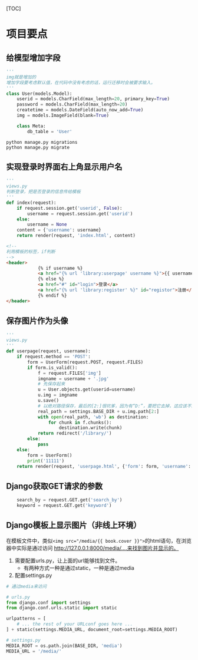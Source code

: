 [TOC]

# 项目要点

## 给模型增加字段

```python
'''
img就是增加的
增加字段要考虑默认值，在代码中没有考虑的话，运行迁移时会被要求输入。
'''
class User(models.Model):
    userid = models.CharField(max_length=20, primary_key=True)
    password = models.CharField(max_length=20)
    createtime = models.DateField(auto_now_add=True)
    img = models.ImageField(blank=True)

    class Meta:
        db_table = 'User'
```

```shell
python manage.py migrations
python manage.py migrate
```



## 实现登录时界面右上角显示用户名

```python
'''
views.py
判断登录，把是否登录的信息传给模板
'''
def index(request):
    if request.session.get('userid', False):
        username = request.session.get('userid')
    else:
        username = None
    content = {'username': username}
    return render(request, 'index.html', content)
```

```html
<!--
利用模板的标签，if判断
-->
<header>
			{% if username %}
			<a href="{% url 'library:userpage' username %}">{{ username }}</a>
			{% else %}
			<a href="#" id="login">登录</a>
			<a href="{% url 'library:register' %}" id="registor">注册</a>
			{% endif %}
</header>
```



## 保存图片作为头像

```python
'''
views.py
'''
def userpage(request, username):
    if request.method == 'POST':
        form = UserForm(request.POST, request.FILES)
        if form.is_valid():
            f = request.FILES['img']
            imgname = username + '.jpg'
            # 先保存起来
            u = User.objects.get(userid=username)
            u.img = imgname
            u.save()
            # 以绝对路径保存，最后的[2:]很坑爹，因为有“D:”，要把它去掉，这应该不是最优解
            real_path = settings.BASE_DIR + u.img.path[2:]
            with open(real_path, 'wb') as destination:
                for chunk in f.chunks():
                    destination.write(chunk)
            return redirect('/library/')
        else:
            pass
    else:
        form = UserForm()
        print('11111')
    return render(request, 'userpage.html', {'form': form, 'username': username})
```



## Django获取GET请求的参数

```python
    search_by = request.GET.get('search_by')
    keyword = request.GET.get('keyword')
```



## Django模板上显示图片（非线上环境）

在模板文件中，类似``<img src="/media/{{ book.cover }}">``的html语句，在浏览器中实际是通过访问 http://127.0.0.1:8000/media/....来找到图片并显示的。

1. 需要配置urls.py，让上面的url能够找到文件。
   - 有两种方式一种是通过static，一种是通过media
2. 配置settings.py

```python
# 通过media来访问

# urls.py
from django.conf import settings
from django.conf.urls.static import static

urlpatterns = [
    # ... the rest of your URLconf goes here ...
] + static(settings.MEDIA_URL, document_root=settings.MEDIA_ROOT)

# settings.py
MEDIA_ROOT = os.path.join(BASE_DIR, 'media')
MEDIA_URL = '/media/'
```

